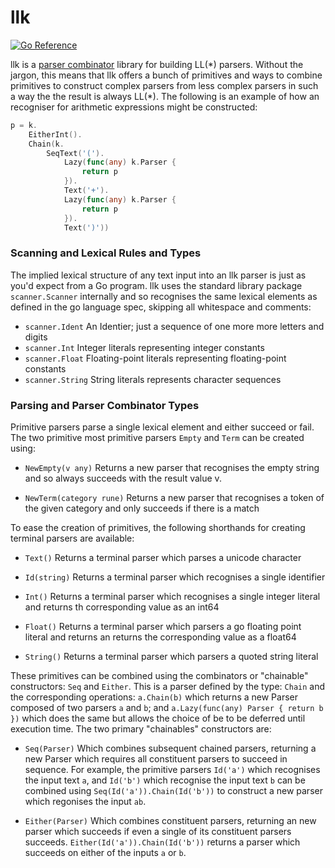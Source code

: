 # llk

[![Go Reference](https://pkg.go.dev/badge/github.com/andjam/btree.svg)](https://pkg.go.dev/github.com/andjhop/llk)

llk is a [parser combinator](https://en.wikipedia.org/wiki/Parser_combinator) library for building
LL(\*) parsers. Without the jargon, this means that llk offers a bunch of primitives and ways to
combine primitives to construct complex parsers from less complex parsers in such a way the the
result is always  LL(\*). The following is an example of how an recogniser for arithmetic
expressions might be constructed:
```go
p = k.
    EitherInt().
    Chain(k.
        SeqText('(').
            Lazy(func(any) k.Parser {
                return p
            }).
            Text('+').
            Lazy(func(any) k.Parser {
                return p
            }).
            Text(')'))
```


### Scanning and Lexical Rules and Types
The implied lexical structure of any text input into an llk parser is just as you'd expect from a Go
program. llk uses the standard library package `scanner.Scanner` internally and so recognises the
same lexical elements as defined in the go language spec, skipping all whitespace and comments:

* `scanner.Ident` An Identier; just a sequence of one more more letters and digits
* `scanner.Int` Integer literals representing integer constants  
* `scanner.Float` Floating-point literals representing floating-point constants  
* `scanner.String` String literals represents character sequences

### Parsing and Parser Combinator Types
Primitive parsers parse a single lexical element and either succeed or fail. The two primitive most
primitive parsers `Empty` and `Term` can be created using:

* `NewEmpty(v any)` Returns a new parser that recognises the empty string and so always succeeds
  with the result value v.
  
* `NewTerm(category rune)` Returns a new parser that recognises a token of the given category
  and only succeeds if there is a match

To ease the creation of primitives, the following shorthands for creating terminal parsers are
available:
* `Text()` Returns a terminal parser which parses a unicode character
  
* `Id(string)` Returns a terminal parser which recognises a single identifier
  
* `Int()` Returns a terminal parser which recognises a single integer literal and returns th
  corresponding value as an int64
  
* `Float()` Returns a terminal parser which parsers a go floating point literal and returns an
  returns the corresponding value as a float64
  
* `String()` Returns a terminal parser  which parsers a  quoted string literal

These primitives can be combined using the combinators or "chainable" constructors: `Seq` and `Either`. This is a parser
defined by the type: `Chain` and the corresponding operations: `a.Chain(b)` which returns a new
Parser composed of two parsers `a` and `b`;  and `a.Lazy(func(any) Parser { return b })` which does the
same but allows the choice of be to be deferred until execution time. The two primary "chainables"
constructors are:

* `Seq(Parser)` Which combines subsequent chained parsers, returning a new Parser which requires all
  constituent parsers to succeed in sequence. For example, the primitive parsers `Id('a')` which
  recognises the input text `a`, and  `Id('b')` which recognise the input text `b` can be combined
  using `Seq(Id('a')).Chain(Id('b'))` to construct a new parser which regonises the input `ab`.
  
* `Either(Parser)` Which combines constituent parsers, returning an new parser which succeeds if
  even a single of its constituent parsers succeeds. `Either(Id('a')).Chain(Id('b'))` returns a
  parser which succeeds on either of the inputs `a` or `b`.

